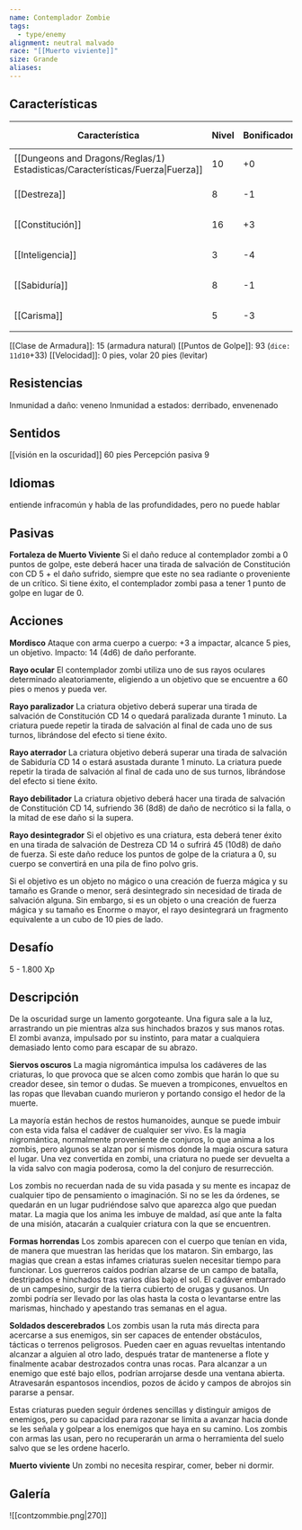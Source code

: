 ```yaml
---
name: Contemplador Zombie
tags:
  - type/enemy
alignment: neutral malvado
race: "[[Muerto viviente]]"
size: Grande
aliases:
---
```


## Características

| Característica                                                                 | Nivel | Bonificador | Lanzar dado      |
| ------------------------------------------------------------------------------ | ----- | ----------- | ---------------- |
| [[Dungeons and Dragons/Reglas/1) Estadisticas/Características/Fuerza\|Fuerza]] | 10    | +0          | `dice: 1d20 + 0` |
| [[Destreza]]                                                                   | 8     | -1          | `dice: 1d20 + 0` |
| [[Constitución]]                                                               | 16    | +3          | `dice: 1d20 + 0` |
| [[Inteligencia]]                                                               | 3     | -4          | `dice: 1d20 + 0` |
| [[Sabiduría]]                                                                  | 8     | -1          | `dice: 1d20 + 0` |
| [[Carisma]]                                                                    | 5     | -3          | `dice: 1d20 + 0` |

[[Clase de Armadura]]: 15 (armadura natural)
[[Puntos de Golpe]]: 93 (`dice: 11d10`+33)
[[Velocidad]]: 0 pies, volar 20 pies (levitar)

## Resistencias

Inmunidad a daño: veneno
Inmunidad a estados: derribado, envenenado

## Sentidos

[[visión en la oscuridad]] 60 pies
Percepción pasiva 9

## Idiomas

entiende infracomún y habla de las profundidades, pero no puede hablar

## Pasivas

**Fortaleza de Muerto Viviente**
Si el daño reduce al contemplador zombi a 0 puntos de golpe, este deberá hacer
una tirada de salvación de Constitución con CD 5 + el daño sufrido, siempre que este no sea radiante o proveniente de un crítico. Si tiene éxito, el contemplador zombi pasa a tener 1 punto de golpe en lugar de 0.

## Acciones

**Mordisco**
Ataque con arma cuerpo a cuerpo: +3 a impactar, alcance 5 pies, un objetivo. Impacto: 14 (4d6) de daño perforante.

**Rayo ocular**
El contemplador zombi utiliza uno de sus rayos oculares determinado aleatoriamente, eligiendo a un objetivo que se encuentre a 60 pies o menos y pueda ver.

**Rayo paralizador**
La criatura objetivo deberá superar una tirada de salvación de Constitución CD 14 o quedará paralizada durante 1 minuto. La criatura puede repetir la tirada de salvación al final de cada uno de sus turnos, librándose del efecto si tiene éxito.

**Rayo aterrador**
La criatura objetivo deberá superar una tirada de salvación de Sabiduría CD 14 o estará asustada durante 1 minuto. La criatura puede repetir la tirada de salvación al final de cada uno de sus turnos, librándose del efecto si tiene éxito.

**Rayo debilitador**
La criatura objetivo deberá hacer una tirada de salvación de Constitución CD 14, sufriendo 36 (8d8) de daño de necrótico si la falla, o la mitad de ese daño si la supera.

**Rayo desintegrador**
Si el objetivo es una criatura, esta deberá tener éxito en una tirada de salvación de Destreza CD 14 o sufrirá 45 (10d8) de daño de fuerza. Si este daño reduce los puntos de golpe de la criatura a 0, su cuerpo se convertirá en una pila de fino polvo gris.

Si el objetivo es un objeto no mágico o una creación de fuerza mágica y su tamaño es Grande o menor, será desintegrado sin necesidad de tirada de salvación alguna. Sin embargo, si es un objeto o una creación de fuerza mágica y su tamaño es Enorme o mayor, el rayo desintegrará un fragmento equivalente a un cubo de 10 pies de lado.

## Desafío

5 - 1.800 Xp

## Descripción

De la oscuridad surge un lamento gorgoteante. Una figura sale a la luz, arrastrando un pie mientras alza sus hinchados brazos y sus manos rotas. El zombi avanza, impulsado por su instinto, para matar a cualquiera demasiado lento como para escapar de su abrazo.

**Siervos oscuros**
La magia nigromántica impulsa los cadáveres de las criaturas, lo que provoca que
se alcen como zombis que harán lo que su creador desee, sin temor o dudas. Se mueven a trompicones, envueltos en las ropas que llevaban cuando murieron y portando consigo el hedor de la muerte.

La mayoría están hechos de restos humanoides, aunque se puede imbuir con esta vida falsa el cadáver de cualquier ser vivo. Es la magia nigromántica, normalmente proveniente de conjuros, lo que anima a los zombis, pero algunos se alzan por sí mismos donde la magia oscura satura el lugar. Una vez convertida en zombi, una criatura no puede ser devuelta a la vida salvo con magia poderosa, como la del conjuro de resurrección.

Los zombis no recuerdan nada de su vida pasada y su mente es incapaz de cualquier tipo de pensamiento o imaginación. Si no se les da órdenes, se quedarán en un lugar pudriéndose salvo que aparezca algo que puedan matar. La magia que los anima les imbuye de maldad, así que ante la falta de una misión, atacarán a cualquier criatura con la que se encuentren.

**Formas horrendas**
Los zombis aparecen con el cuerpo que tenían en vida, de manera que muestran las heridas que los mataron. Sin embargo, las magias que crean a estas infames criaturas suelen necesitar tiempo para funcionar. Los guerreros caídos podrían alzarse de un campo de batalla, destripados e hinchados tras varios días bajo el sol. El cadáver embarrado de un campesino, surgir de la tierra cubierto de orugas y gusanos. Un zombi podría ser llevado por las olas hasta la costa o levantarse entre las marismas, hinchado y apestando tras semanas en el agua.

**Soldados descerebrados**
Los zombis usan la ruta más directa para acercarse a sus enemigos, sin ser capaces de
entender obstáculos, tácticas o terrenos peligrosos. Pueden caer en aguas revueltas intentando alcanzar a alguien al otro lado, después tratar de mantenerse a flote y finalmente acabar destrozados contra unas rocas. Para alcanzar a un enemigo que esté bajo ellos, podrían arrojarse desde una ventana abierta. Atravesarán espantosos incendios, pozos de ácido y campos de abrojos sin pararse a pensar.

Estas criaturas pueden seguir órdenes sencillas y distinguir amigos de enemigos, pero su capacidad para razonar se limita a avanzar hacia donde se les señala y golpear a los enemigos que haya en su camino. Los zombis con armas las usan, pero no recuperarán un arma o herramienta del suelo salvo que se les ordene hacerlo.

**Muerto viviente**
Un zombi no necesita respirar, comer, beber ni dormir. 

## Galería

![[contzommbie.png|270]]
